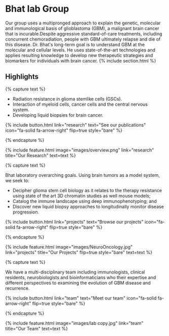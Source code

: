 ---
---

# Bhat lab Group

Our group uses a multipronged approach to explain the genetic, molecular and immunological basis of glioblastoma (GBM), a malignant brain cancer that is incurable.Despite aggressive standard-of-care treatments, including concurrent chemoradiation, people with GBM ultimately relapse and die of this disease. Dr. Bhat's long-term goal is to understand GBM at the molecular and cellular levels. He uses state-of-the-art technologies and applies resulting knowledge to develop new therapeutic strategies and biomarkers for individuals with brain cancer.
{% include section.html %}

## Highlights

{% capture text %}

- Radiation resistance in glioma stemlike cells (GSCs).
- Interaction of myeloid cells, cancer cells and the central nervous system.
- Developing liquid biopsies for brain cancer.

{%
  include button.html
  link="research"
  text="See our publications"
  icon="fa-solid fa-arrow-right"
  flip=true
  style="bare"
%}

{% endcapture %}

{%
  include feature.html
  image="images/overview.png"
  link="research"
  title="Our Research"
  text=text
%}

{% capture text %}

Bhat laboratory overarching goals. Using brain tumors as a model system, we seek to:
- Decipher  glioma stem cell biology as it relates to the therapy resistance using state of the art 3D chromatin studies as well mouse models;
- Catalog the immune landscape using deep immunophenotyping; and
- Discover new liquid biopsy approaches to longitudinally monitor disease progression.

{%
  include button.html
  link="projects"
  text="Browse our projects"
  icon="fa-solid fa-arrow-right"
  flip=true
  style="bare"
%}

{% endcapture %}

{%
  include feature.html
  image="images/NeuroOncology.jpg"
  link="projects"
  title="Our Projects"
  flip=true
  style="bare"
  text=text
%}

{% capture text %}

We have a multi-disciplinary team including immunologists, clinical residents, neurobiologists and bioinformaticians who their expertise and different perspectives to examining the evolution of GBM disease and recurrence.

{%
  include button.html
  link="team"
  text="Meet our team"
  icon="fa-solid fa-arrow-right"
  flip=true
  style="bare"
%}

{% endcapture %}

{%
  include feature.html
  image="images/lab copy.jpg"
  link="team"
  title="Our Team"
  text=text
%}

